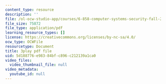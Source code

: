 ```yaml
---
content_type: resource
description: ''
file: /ol-ocw-studio-app/courses/6-858-computer-systems-security-fall-2014/5d188776e98384bfc896c212139a1ca0_MT7X17ZRo1U.pdf
file_size: 75872
file_type: application/pdf
learning_resource_types: []
license: https://creativecommons.org/licenses/by-nc-sa/4.0/
ocw_type: OCWFile
resourcetype: Document
title: 3play pdf file
uid: 5d188776-e983-84bf-c896-c212139a1ca0
video_files:
  video_thumbnail_file: null
video_metadata:
  youtube_id: null
---
```

